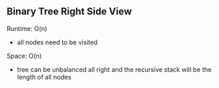 ## Binary Tree Right Side View

Runtime: O(n)
- all nodes need to be visited

Space: O(n)
- tree can be unbalanced all right and the recursive stack will be the length of all nodes